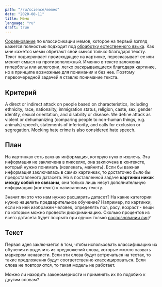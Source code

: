 ```yaml
---
path: "/ru/science/memes"
date: "2020-08-11"
title: Мемы
language: "ru"
draft: true
---
```


[Соревнование](https://twitter.com/stakanmartini/status/1283281648360886272) по классификации мемов, которое на первый взгляд кажется полностью подходит под [обработку естественного языка](/ru/science/nlp-introduction). Как мне кажется мемы обретают свой смысл только благодаря тексту. Текст подчеркивает происходящее на картинке, пересказывает ее или меняет смысл на противоположный. Именно в тексте заложены гиперболы или аллегории, легко раскрывающиеся благодаря картинке, но в принципе возможные для понимания и без нее. Поэтому первоочередной задачей я ставлю понимание текста.


## Критерий

A direct or indirect attack on people based on characteristics, including ethnicity, race, nationality, immigration status, religion, caste, sex, gender identity, sexual orientation, and disability or disease. We define attack as violent or dehumanizing (comparing people to non-human things, e.g. animals) speech, statements of inferiority, and calls for exclusion or segregation. Mocking hate crime is also considered hate speech.


## План

На картинках есть важная информация, которую нужно извлечь. Эта информация не заключена в пикселях, она заключена в контексте, который нужно понимать (извлекать, майнить). Если бы важная информация заключалась в самих картинках, то достаточно было бы предоставленого датасета. Но в поставленной задаче **картинки никак между собой не связаны**, они только лишь несут дополнительную информацию (контекст) к написанному тексту.

Значит ли это что нам нужно расширить датасет? На какие категории нужно нацелить предварительное обучение? Например, по картинки, если на ней изображен человек, определять пол, расу, возраст - вещи по которым можно провести дискриминацию. Сколько процентов из всего датасета будет покрыто при одном только [распозновании лиц](/ru/science/face-recognition)?


## Текст

Первая идея заключается в том, чтобы использовать классификацию из обучения и выделить из предложений слова, которые можно назвать маркером ненависти. Если эти слова будут встречаться на тестах, то такие предложения будут соответственно классицироваться. Если слова не повторяются, то такая модель не работает.

Можно ли находить закономерности и применять их по подобию к другим словам?